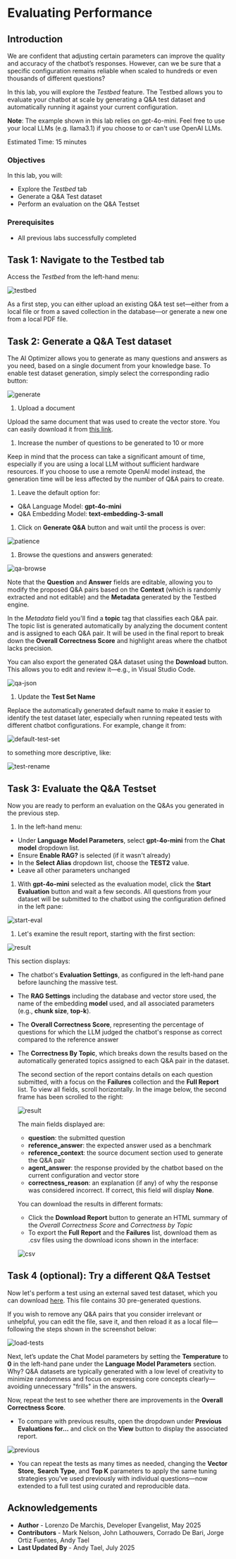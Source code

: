 # Evaluating Performance

## Introduction

We are confident that adjusting certain parameters can improve the quality and accuracy of the chatbot’s responses. However, can we be sure that a specific configuration remains reliable when scaled to hundreds or even thousands of different questions?

In this lab, you will explore the *Testbed* feature. The Testbed allows you to evaluate your chatbot at scale by generating a Q&A test dataset and automatically running it against your current configuration.

**Note**: The example shown in this lab relies on gpt-4o-mini. Feel free to use your local LLMs (e.g. llama3.1) if you choose to or can't use OpenAI LLMs.

Estimated Time: 15 minutes

### Objectives

In this lab, you will:

* Explore the *Testbed* tab
* Generate a Q&A Test dataset
* Perform an evaluation on the Q&A Testset

### Prerequisites

* All previous labs successfully completed

## Task 1: Navigate to the Testbed tab

Access the *Testbed* from the left-hand menu:

![testbed](./images/testbed.png)

As a first step, you can either upload an existing Q&A test set—either from a local file or from a saved collection in the database—or generate a new one from a local PDF file.

## Task 2: Generate a Q&A Test dataset

The AI Optimizer allows you to generate as many questions and answers as you need, based on a single document from your knowledge base. To enable test dataset generation, simply select the corresponding radio button:

![generate](./images/generatenew.png)

1. Upload a document

  Upload the same document that was used to create the vector store. You can easily download it from [this link](https://docs.oracle.com/en/database/oracle/oracle-database/23/vecse/ai-vector-search-users-guide.pdf).

1. Increase the number of questions to be generated to 10 or more

  Keep in mind that the process can take a significant amount of time, especially if you are using a local LLM without sufficient hardware resources. If you choose to use a remote OpenAI model instead, the generation time will be less affected by the number of Q&A pairs to create.

1. Leave the default option for:

* Q&A Language Model: **gpt-4o-mini**
* Q&A Embedding Model: **text-embedding-3-small**

1. Click on **Generate Q&A** button and wait until the process is over:

  ![patience](./images/patience.png)

1. Browse the questions and answers generated:

  ![qa-browse](./images/qa-browse.png)

  Note that the **Question** and **Answer** fields are editable, allowing you to modify the proposed Q&A pairs based on the **Context** (which is randomly extracted and not editable) and the **Metadata** generated by the Testbed engine.

  In the *Metadata* field you'll find a **topic** tag that classifies each Q&A pair. The topic list is generated automatically by analyzing the document content and is assigned to each Q&A pair. It will be used in the final report to break down the **Overall Correctness Score** and highlight areas where the chatbot lacks precision.

  You can also export the generated Q&A dataset using the **Download** button. This allows you to edit and review it—e.g., in Visual Studio Code.

  ![qa-json](./images/qa-json.png)

1. Update the **Test Set Name**

  Replace the automatically generated default name to make it easier to identify the test dataset later, especially when running repeated tests with different chatbot configurations. For example, change it from:

  ![default-test-set](./images/default-test-set.png)

  to something more descriptive, like:

  ![test-rename](./images/test-rename.png)

## Task 3: Evaluate the Q&A Testset

Now you are ready to perform an evaluation on the Q&As you generated in the previous step.

1. In the left-hand menu:

* Under **Language Model Parameters**, select **gpt-4o-mini** from the **Chat model** dropdown list.
* Ensure **Enable RAG?** is selected (if it wasn't already)
* In the **Select Alias** dropdown list, choose the **TEST2** value.
* Leave all other parameters unchanged

1. With **gpt-4o-mini** selected as the evaluation model, click the **Start Evaluation** button and wait a few seconds. All questions from your dataset will be submitted to the chatbot using the configuration defined in the left pane:

  ![start-eval](./images/start-eval.png)

1. Let's examine the result report, starting with the first section:

  ![result](./images/result-topic.png)

  This section displays:

* The chatbot's **Evaluation Settings**, as configured in the left-hand pane before launching the massive test.
* The **RAG Settings** including the database and vector store used, the name of the embedding **model** used, and all associated parameters (e.g., **chunk size**, **top-k**).
* The **Overall Correctness Score**, representing the percentage of questions for which the LLM judged the chatbot's response as correct compared to the reference answer
* The **Correctness By Topic**, which breaks down the results based on the automatically generated topics assigned to each Q&A pair in the dataset.

  The second section of the report contains details on each question submitted, with a focus on the **Failures** collection and the **Full Report** list. To view all fields, scroll horizontally. In the image below, the second frame has been scrolled to the right:

  ![result](./images/result-question.png)

  The main fields displayed are:

  * **question**: the submitted question
  * **reference_answer**: the expected answer used as a benchmark
  * **reference_context**: the source document section used to generate the Q&A pair
  * **agent_answer**: the response provided by the chatbot based on the current configuration and vector store
  * **correctness_reason**: an explanation (if any) of why the response was considered incorrect. If correct, this field will display **None**.

  You can download the results in different formats:

  * Click the **Download Report** button to generate an HTML summary of the *Overall Correctness Score* and *Correctness by Topic*
  * To export the **Full Report** and the **Failures** list, download them as .csv files using the download icons shown in the interface:

  ![csv](./images/download-csv.png)

## Task 4 (optional): Try a different Q&A Testset

Now let's perform a test using an external saved test dataset, which you can download [here](https://raw.githubusercontent.com/markxnelson/developer/refs/heads/main/ai-optimizer/getting_started-30_testset.json). This file contains 30 pre-generated questions.

If you wish to remove any Q&A pairs that you consider irrelevant or unhelpful, you can edit the file, save it, and then reload it as a local file—following the steps shown in the screenshot below:

![load-tests](./images/load-tests.png)

Next, let’s update the Chat Model parameters by setting the **Temperature** to **0** in the left-hand pane under the **Language Model Parameters** section.
Why? Q&A datasets are typically generated with a low level of creativity to minimize randomness and focus on expressing core concepts clearly—avoiding unnecessary "frills" in the answers.

Now, repeat the test to see whether there are improvements in the **Overall Correctness Score**.

* To compare with previous results, open the dropdown under **Previous Evaluations for...** and click on the **View** button to display the associated report.

![previous](./images/previous.png)

* You can repeat the tests as many times as needed, changing the **Vector Store**, **Search Type**, and **Top K** parameters to apply the same tuning strategies you've used previously with individual questions—now extended to a full test using curated and reproducible data.

## Acknowledgements

* **Author** - Lorenzo De Marchis, Developer Evangelist, May 2025
* **Contributors** - Mark Nelson, John Lathouwers, Corrado De Bari, Jorge Ortiz Fuentes, Andy Tael
* **Last Updated By** - Andy Tael, July 2025
